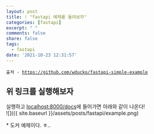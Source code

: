 ```yaml
---
layout: post
title: ! "fastapi 예제를 돌려보자"
categories: [fastapi]
excerpt: " "
comments: false
share: false
tags:
  - fastapi
date: '2021-10-23 12:31:57'
---
```


<p><code class="language-plaintext highlighter-rouge">출처 - <a href="https://github.com/wducko/fastapi-simple-example">https://github.com/wducko/fastapi-simple-example</a></code></p>

## 위 링크를 실행해보자
실행하고 [localhost:8000/docs](localhost:8000/docs)에 들어가면 아래와 같이 나온다!  
![]({{ site.baseurl }}/assets/posts/fastapi/example.png)

<p>* 도커 예제이다. ㅎ..</p>